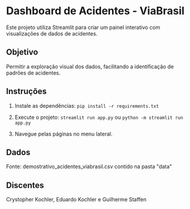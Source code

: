 # Dashboard de Acidentes - ViaBrasil

Este projeto utiliza Streamlit para criar um painel interativo com visualizações de dados de acidentes.

## Objetivo

Permitir a exploração visual dos dados, facilitando a identificação de padrões de acidentes.

## Instruções

1. Instale as dependências:
```pip install -r requirements.txt```

2. Execute o projeto:
```streamlit run app.py```
ou
```python -m streamlit run app.py```

3. Navegue pelas páginas no menu lateral.

## Dados
Fonte: demostrativo_acidentes_viabrasil.csv contido na pasta "data"

## Discentes
Crystopher Kochler, Eduardo Kochler e Guilherme Staffen
